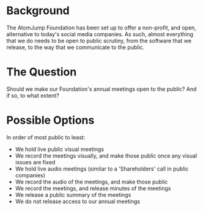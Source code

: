# Background

The AtomJump Foundation has been set up to offer a non-profit, and open, alternative to today's social media companies. As such, almost everything that we do needs to be open to public scrutiny, from the software that we release, to the way that we communicate to the public.

# The Question

Should we make our Foundation's annual meetings open to the public? And if so, to what extent?

# Possible Options

In order of most public to least:

* We hold live public visual meetings
* We record the meetings visually, and make those public once any visual issues are fixed
* We hold live audio meetings (similar to a 'Shareholders' call in public companies)
* We record the audio of the meetings, and make those public
* We record the meetings, and release minutes of the meetings
* We release a public summary of the meetings
* We do not release access to our annual meetings



